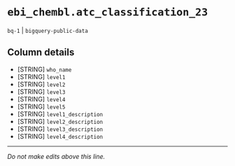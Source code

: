 # `ebi_chembl.atc_classification_23`
`bq-1` | `bigquery-public-data`

## Column details
* [STRING]    `who_name`
* [STRING]    `level1`
* [STRING]    `level2`
* [STRING]    `level3`
* [STRING]    `level4`
* [STRING]    `level5`
* [STRING]    `level1_description`
* [STRING]    `level2_description`
* [STRING]    `level3_description`
* [STRING]    `level4_description`

-------------------------------------------------------------------------------
*Do not make edits above this line.*
